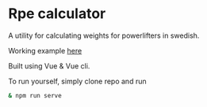 # Rpe calculator

A utility for calculating weights for powerlifters in swedish.

Working example [here](https://github.com/iak/lala)

Built using Vue & Vue cli.

To run yourself, simply clone repo and run
```bash
& npm run serve
```
